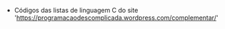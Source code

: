 - Códigos das listas de linguagem C do site 'https://programacaodescomplicada.wordpress.com/complementar/'
